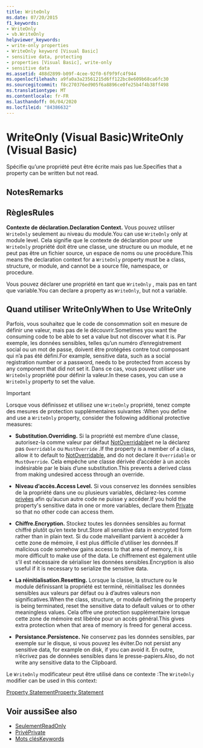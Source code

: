 ```yaml
---
title: WriteOnly
ms.date: 07/20/2015
f1_keywords:
- WriteOnly
- vb.WriteOnly
helpviewer_keywords:
- write-only properties
- WriteOnly keyword [Visual Basic]
- sensitive data, protecting
- properties [Visual Basic], write-only
- sensitive data
ms.assetid: 488d2899-b09f-4cee-92f0-6f9f9fc4f944
ms.openlocfilehash: a9fa0a3a23561215d6ff122bc8e609b68ca6fc30
ms.sourcegitcommit: f8c270376ed905f6a8896ce0fe25b4f4b38ff498
ms.translationtype: MT
ms.contentlocale: fr-FR
ms.lasthandoff: 06/04/2020
ms.locfileid: "84386632"
---
```

# <a name="writeonly-visual-basic"></a><span data-ttu-id="45b23-102">WriteOnly (Visual Basic)</span><span class="sxs-lookup"><span data-stu-id="45b23-102">WriteOnly (Visual Basic)</span></span>
<span data-ttu-id="45b23-103">Spécifie qu’une propriété peut être écrite mais pas lue.</span><span class="sxs-lookup"><span data-stu-id="45b23-103">Specifies that a property can be written but not read.</span></span>  
  
## <a name="remarks"></a><span data-ttu-id="45b23-104">Notes</span><span class="sxs-lookup"><span data-stu-id="45b23-104">Remarks</span></span>  
  
## <a name="rules"></a><span data-ttu-id="45b23-105">Règles</span><span class="sxs-lookup"><span data-stu-id="45b23-105">Rules</span></span>  
 <span data-ttu-id="45b23-106">**Contexte de déclaration.**</span><span class="sxs-lookup"><span data-stu-id="45b23-106">**Declaration Context.**</span></span> <span data-ttu-id="45b23-107">Vous pouvez utiliser `WriteOnly` seulement au niveau du module.</span><span class="sxs-lookup"><span data-stu-id="45b23-107">You can use `WriteOnly` only at module level.</span></span> <span data-ttu-id="45b23-108">Cela signifie que le contexte de déclaration pour une `WriteOnly` propriété doit être une classe, une structure ou un module, et ne peut pas être un fichier source, un espace de noms ou une procédure.</span><span class="sxs-lookup"><span data-stu-id="45b23-108">This means the declaration context for a `WriteOnly` property must be a class, structure, or module, and cannot be a source file, namespace, or procedure.</span></span>  
  
 <span data-ttu-id="45b23-109">Vous pouvez déclarer une propriété en tant que `WriteOnly` , mais pas en tant que variable.</span><span class="sxs-lookup"><span data-stu-id="45b23-109">You can declare a property as `WriteOnly`, but not a variable.</span></span>  
  
## <a name="when-to-use-writeonly"></a><span data-ttu-id="45b23-110">Quand utiliser WriteOnly</span><span class="sxs-lookup"><span data-stu-id="45b23-110">When to Use WriteOnly</span></span>  
 <span data-ttu-id="45b23-111">Parfois, vous souhaitez que le code de consommation soit en mesure de définir une valeur, mais pas de le découvrir.</span><span class="sxs-lookup"><span data-stu-id="45b23-111">Sometimes you want the consuming code to be able to set a value but not discover what it is.</span></span> <span data-ttu-id="45b23-112">Par exemple, les données sensibles, telles qu’un numéro d’enregistrement social ou un mot de passe, doivent être protégées contre tout composant qui n’a pas été défini.</span><span class="sxs-lookup"><span data-stu-id="45b23-112">For example, sensitive data, such as a social registration number or a password, needs to be protected from access by any component that did not set it.</span></span> <span data-ttu-id="45b23-113">Dans ce cas, vous pouvez utiliser une `WriteOnly` propriété pour définir la valeur.</span><span class="sxs-lookup"><span data-stu-id="45b23-113">In these cases, you can use a `WriteOnly` property to set the value.</span></span>  
  
> [!IMPORTANT]
> <span data-ttu-id="45b23-114">Lorsque vous définissez et utilisez une `WriteOnly` propriété, tenez compte des mesures de protection supplémentaires suivantes :</span><span class="sxs-lookup"><span data-stu-id="45b23-114">When you define and use a `WriteOnly` property, consider the following additional protective measures:</span></span>  
  
- <span data-ttu-id="45b23-115">**Substitution.**</span><span class="sxs-lookup"><span data-stu-id="45b23-115">**Overriding.**</span></span> <span data-ttu-id="45b23-116">Si la propriété est membre d’une classe, autorisez-la comme valeur par défaut [NotOverridable](notoverridable.md)et ne la déclarez pas `Overridable` ou `MustOverride` .</span><span class="sxs-lookup"><span data-stu-id="45b23-116">If the property is a member of a class, allow it to default to [NotOverridable](notoverridable.md), and do not declare it `Overridable` or `MustOverride`.</span></span> <span data-ttu-id="45b23-117">Cela empêche une classe dérivée d’accéder à un accès indésirable par le biais d’une substitution.</span><span class="sxs-lookup"><span data-stu-id="45b23-117">This prevents a derived class from making undesired access through an override.</span></span>  
  
- <span data-ttu-id="45b23-118">**Niveau d’accès.**</span><span class="sxs-lookup"><span data-stu-id="45b23-118">**Access Level.**</span></span> <span data-ttu-id="45b23-119">Si vous conservez les données sensibles de la propriété dans une ou plusieurs variables, déclarez-les comme [privées](private.md) afin qu’aucun autre code ne puisse y accéder.</span><span class="sxs-lookup"><span data-stu-id="45b23-119">If you hold the property's sensitive data in one or more variables, declare them [Private](private.md) so that no other code can access them.</span></span>  
  
- <span data-ttu-id="45b23-120">**Chiffre.**</span><span class="sxs-lookup"><span data-stu-id="45b23-120">**Encryption.**</span></span> <span data-ttu-id="45b23-121">Stockez toutes les données sensibles au format chiffré plutôt qu’en texte brut.</span><span class="sxs-lookup"><span data-stu-id="45b23-121">Store all sensitive data in encrypted form rather than in plain text.</span></span> <span data-ttu-id="45b23-122">Si du code malveillant parvient à accéder à cette zone de mémoire, il est plus difficile d’utiliser les données.</span><span class="sxs-lookup"><span data-stu-id="45b23-122">If malicious code somehow gains access to that area of memory, it is more difficult to make use of the data.</span></span> <span data-ttu-id="45b23-123">Le chiffrement est également utile s’il est nécessaire de sérialiser les données sensibles.</span><span class="sxs-lookup"><span data-stu-id="45b23-123">Encryption is also useful if it is necessary to serialize the sensitive data.</span></span>  
  
- <span data-ttu-id="45b23-124">**La réinitialisation.**</span><span class="sxs-lookup"><span data-stu-id="45b23-124">**Resetting.**</span></span> <span data-ttu-id="45b23-125">Lorsque la classe, la structure ou le module définissant la propriété est terminé, réinitialisez les données sensibles aux valeurs par défaut ou à d’autres valeurs non significatives.</span><span class="sxs-lookup"><span data-stu-id="45b23-125">When the class, structure, or module defining the property is being terminated, reset the sensitive data to default values or to other meaningless values.</span></span> <span data-ttu-id="45b23-126">Cela offre une protection supplémentaire lorsque cette zone de mémoire est libérée pour un accès général.</span><span class="sxs-lookup"><span data-stu-id="45b23-126">This gives extra protection when that area of memory is freed for general access.</span></span>  
  
- <span data-ttu-id="45b23-127">**Persistance.**</span><span class="sxs-lookup"><span data-stu-id="45b23-127">**Persistence.**</span></span> <span data-ttu-id="45b23-128">Ne conservez pas les données sensibles, par exemple sur le disque, si vous pouvez les éviter.</span><span class="sxs-lookup"><span data-stu-id="45b23-128">Do not persist any sensitive data, for example on disk, if you can avoid it.</span></span> <span data-ttu-id="45b23-129">En outre, n’écrivez pas de données sensibles dans le presse-papiers.</span><span class="sxs-lookup"><span data-stu-id="45b23-129">Also, do not write any sensitive data to the Clipboard.</span></span>  
  
 <span data-ttu-id="45b23-130">Le `WriteOnly` modificateur peut être utilisé dans ce contexte :</span><span class="sxs-lookup"><span data-stu-id="45b23-130">The `WriteOnly` modifier can be used in this context:</span></span>  
  
 [<span data-ttu-id="45b23-131">Property Statement</span><span class="sxs-lookup"><span data-stu-id="45b23-131">Property Statement</span></span>](../statements/property-statement.md)  
  
## <a name="see-also"></a><span data-ttu-id="45b23-132">Voir aussi</span><span class="sxs-lookup"><span data-stu-id="45b23-132">See also</span></span>

- [<span data-ttu-id="45b23-133">Seulement</span><span class="sxs-lookup"><span data-stu-id="45b23-133">ReadOnly</span></span>](readonly.md)
- [<span data-ttu-id="45b23-134">Privé</span><span class="sxs-lookup"><span data-stu-id="45b23-134">Private</span></span>](private.md)
- [<span data-ttu-id="45b23-135">Mots clés</span><span class="sxs-lookup"><span data-stu-id="45b23-135">Keywords</span></span>](../keywords/index.md)
